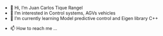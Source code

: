 - 👋 Hi, I’m Juan Carlos Tique Rangel
- 👀 I’m interested in Control systems, AGVs vehicles
- 🌱 I’m currently learning Model predictive control and Eigen library C++

[comment]: <> (💞️ I’m looking to collaborate on ...)

- 📫 How to reach me ...

<!---
JuanCarlos-TiqueRangel/JuanCarlos-TiqueRangel is a ✨ special ✨ repository because its `README.md` (this file) appears on your GitHub profile.
You can click the Preview link to take a look at your changes.
--->
